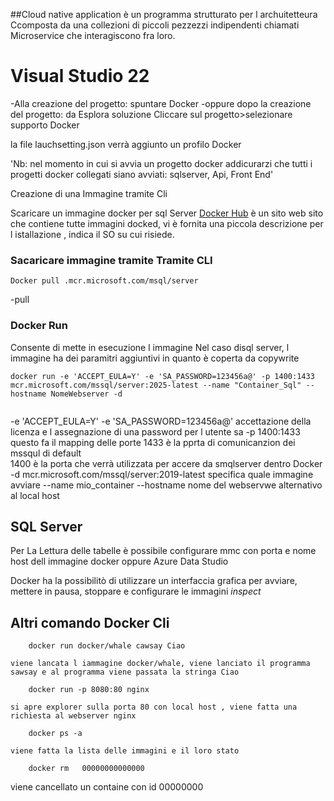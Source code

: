 ##Cloud native application 
è un programma strutturato per l archuitetteura Ccomposta da  una collezioni di piccoli pezzezzi indipendenti chiamati Microservice che interagiscono fra loro.



# Visual Studio 22

-Alla creazione del progetto: spuntare Docker
-oppure dopo la creazione del progetto: 
    da Esplora soluzione Cliccare sul progetto>selezionare supporto Docker
    
la file lauchsetting.json verrà aggiunto un profilo Docker
    
'Nb: nel momento in cui si avvia un progetto docker addicurarzi che tutti i progetti docker collegati siano avviati: sqlserver, Api, Front End'

Creazione di una Immagine tramite Cli

Scaricare un immagine docker per sql Server
[Docker Hub](https://hub.docker.com/)
è un sito web sito che contiene tutte immagini docked,
vi è fornita una piccola descrizione per l istallazione , indica il SO su cui risiede.

### Sacaricare immagine tramite Tramite CLI
```
Docker pull .mcr.microsoft.com/msql/server 
```
-pull <url dell immaggine da scaricare>

### Docker Run 
Consente di mette in esecuzione l immagine 
Nel caso disql server, l immagine ha dei paramitri aggiuntivi in quanto è coperta da copywrite

```
docker run -e 'ACCEPT_EULA=Y' -e 'SA_PASSWORD=123456a@' -p 1400:1433 mcr.microsoft.com/mssql/server:2025-latest --name "Container_Sql" --hostname NomeWebserver -d   
  
```
   
-e 'ACCEPT_EULA=Y' -e 'SA_PASSWORD=123456a@' accettazione della licenza
e l assegnazione di una password per l utente sa
-p 1400:1433 questo fa il mapping delle porte 
1433 è la pprta di comunicanzion dei mssqul di default <br>
1400 è la porta che verrà utilizzata per accere da smqlserver dentro Docker <br>
-d mcr.microsoft.com/mssql/server:2019-latest specifica quale immagine avviare
--name mio_container
--hostname nome del webservwe alternativo al local host
    
## SQL Server
Per La Lettura delle tabelle è possibile configurare mmc con porta e nome host dell immagine docker
  oppure Azure Data Studio

Docker ha la possibilitò di utilizzare un interfaccia grafica per avviare, mettere in pausa, stoppare e configurare le immagini *inspect*


  ## Altri comando Docker Cli
```
    docker run docker/whale cawsay Ciao
```
    viene lancata l iammagine docker/whale, viene lanciato il programma sawsay e al programma viene passata la stringa Ciao
```
    docker run -p 8080:80 nginx
```
    si apre explorer sulla porta 80 con local host , viene fatta una richiesta al webserver nginx
```
    docker ps -a
```
    viene fatta la lista delle immagini e il loro stato

```
    docker rm   00000000000000
```
 viene cancellato un containe con id 00000000   
    
<!--
Indirizzo url
https://gianmarcolunardi.github.io/Appunti/Docker/docker.html#
-->

